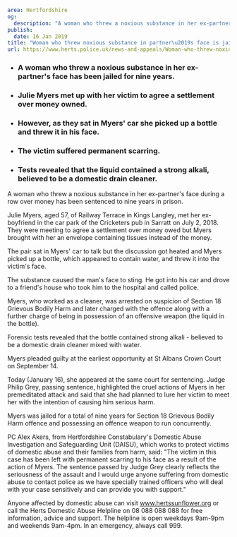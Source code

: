 ```yaml
area: Hertfordshire
og:
  description: "A woman who threw a noxious substance in her ex-partner\u2019s face during a row over money has been sentenced to nine years in prison."
publish:
  date: 16 Jan 2019
title: "Woman who threw noxious substance in partner\u2019s face is jailed"
url: https://www.herts.police.uk/news-and-appeals/Woman-who-threw-noxious-substance-in-partners-face-is-jailed-2284
```

* ### A woman who threw a noxious substance in her ex-partner's face has been jailed for nine years.

 * ### Julie Myers met up with her victim to agree a settlement over money owned.

 * ### However, as they sat in Myers' car she picked up a bottle and threw it in his face.

 * ### The victim suffered permanent scarring.

 * ### Tests revealed that the liquid contained a strong alkali, believed to be a domestic drain cleaner.

A woman who threw a noxious substance in her ex-partner's face during a row over money has been sentenced to nine years in prison.

Julie Myers, aged 57, of Railway Terrace in Kings Langley, met her ex-boyfriend in the car park of the Cricketers pub in Sarratt on July 2, 2018. They were meeting to agree a settlement over money owed but Myers brought with her an envelope containing tissues instead of the money.

The pair sat in Myers' car to talk but the discussion got heated and Myers picked up a bottle, which appeared to contain water, and threw it into the victim's face.

The substance caused the man's face to sting. He got into his car and drove to a friend's house who took him to the hospital and called police.

Myers, who worked as a cleaner, was arrested on suspicion of Section 18 Grievous Bodily Harm and later charged with the offence along with a further charge of being in possession of an offensive weapon (the liquid in the bottle).

Forensic tests revealed that the bottle contained strong alkali - believed to be a domestic drain cleaner mixed with water.

Myers pleaded guilty at the earliest opportunity at St Albans Crown Court on September 14.

Today (January 16), she appeared at the same court for sentencing. Judge Philip Grey, passing sentence, highlighted the cruel actions of Myers in her premeditated attack and said that she had planned to lure her victim to meet her with the intention of causing him serious harm.

Myers was jailed for a total of nine years for Section 18 Grievous Bodily Harm offence and possessing an offence weapon to run concurrently.

PC Alex Akers, from Hertfordshire Constabulary's Domestic Abuse Investigation and Safeguarding Unit (DAISU), which works to protect victims of domestic abuse and their families from harm, said: "The victim in this case has been left with permanent scarring to his face as a result of the action of Myers. The sentence passed by Judge Grey clearly reflects the seriousness of the assault and I would urge anyone suffering from domestic abuse to contact police as we have specially trained officers who will deal with your case sensitively and can provide you with support."

Anyone affected by domestic abuse can visit www.hertssunflower.org or call the Herts Domestic Abuse Helpline on 08 088 088 088 for free information, advice and support. The helpline is open weekdays 9am-9pm and weekends 9am-4pm. In an emergency, always call 999.
